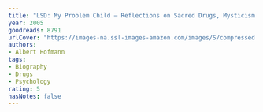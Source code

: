 ```yaml
---
title: "LSD: My Problem Child – Reflections on Sacred Drugs, Mysticism and Science"
year: 2005
goodreads: 8791
urlCover: "https://images-na.ssl-images-amazon.com/images/S/compressed.photo.goodreads.com/books/1165764441i/8791.jpg"
authors:
- Albert Hofmann
tags:
- Biography
- Drugs
- Psychology
rating: 5
hasNotes: false
---
```

